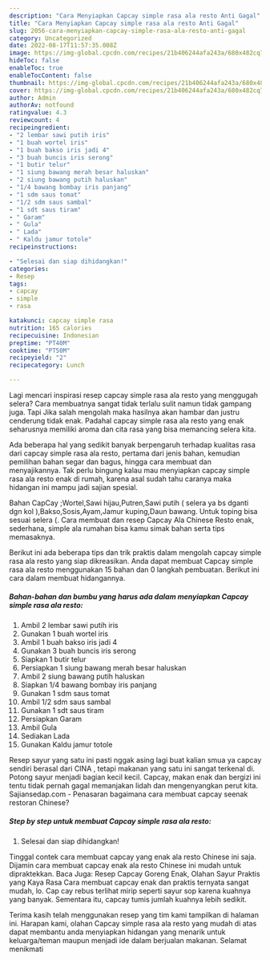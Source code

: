 ```yaml
---
description: "Cara Menyiapkan Capcay simple rasa ala resto Anti Gagal"
title: "Cara Menyiapkan Capcay simple rasa ala resto Anti Gagal"
slug: 2056-cara-menyiapkan-capcay-simple-rasa-ala-resto-anti-gagal
category: Uncategorized
date: 2022-08-17T11:57:35.008Z
image: https://img-global.cpcdn.com/recipes/21b406244afa243a/680x482cq70/capcay-simple-rasa-ala-resto-foto-resep-utama.jpg
hideToc: false
enableToc: true
enableTocContent: false
thumbnail: https://img-global.cpcdn.com/recipes/21b406244afa243a/680x482cq70/capcay-simple-rasa-ala-resto-foto-resep-utama.jpg
cover: https://img-global.cpcdn.com/recipes/21b406244afa243a/680x482cq70/capcay-simple-rasa-ala-resto-foto-resep-utama.jpg
author: Admin
authorAv: notfound
ratingvalue: 4.3
reviewcount: 4
recipeingredient:
- "2 lembar sawi putih iris"
- "1 buah wortel iris"
- "1 buah bakso iris jadi 4"
- "3 buah buncis iris serong"
- "1 butir telur"
- "1 siung bawang merah besar haluskan"
- "2 siung bawang putih haluskan"
- "1/4 bawang bombay iris panjang"
- "1 sdm saus tomat"
- "1/2 sdm saus sambal"
- "1 sdt saus tiram"
- " Garam"
- " Gula"
- " Lada"
- " Kaldu jamur totole"
recipeinstructions:

- "Selesai dan siap dihidangkan!"
categories:
- Resep
tags:
- capcay
- simple
- rasa

katakunci: capcay simple rasa 
nutrition: 165 calories
recipecuisine: Indonesian
preptime: "PT40M"
cooktime: "PT50M"
recipeyield: "2"
recipecategory: Lunch

---
```



Lagi mencari inspirasi resep capcay simple rasa ala resto yang menggugah selera? Cara membuatnya sangat tidak terlalu sulit namun tidak gampang juga. Tapi Jika salah mengolah maka hasilnya akan hambar dan justru cenderung tidak enak. Padahal capcay simple rasa ala resto yang enak seharusnya memiliki aroma dan cita rasa yang bisa memancing selera kita.


Ada beberapa hal yang sedikit banyak berpengaruh terhadap kualitas rasa dari capcay simple rasa ala resto, pertama dari jenis bahan, kemudian pemilihan bahan segar dan bagus, hingga cara membuat dan menyajikannya. Tak perlu bingung kalau mau menyiapkan capcay simple rasa ala resto enak di rumah, karena asal sudah tahu caranya maka hidangan ini mampu jadi sajian spesial.

Bahan CapCay ;Wortel,Sawi hijau,Putren,Sawi putih ( selera ya bs dganti dgn kol ),Bakso,Sosis,Ayam,Jamur kuping,Daun bawang. Untuk toping bisa sesuai selera (. Cara membuat dan resep Capcay Ala Chinese Resto enak, sederhana, simple ala rumahan bisa kamu simak bahan serta tips memasaknya.


Berikut ini ada beberapa tips dan trik praktis dalam mengolah capcay simple rasa ala resto yang siap dikreasikan. Anda dapat membuat Capcay simple rasa ala resto menggunakan 15 bahan dan 0 langkah pembuatan. Berikut ini cara dalam membuat hidangannya.

<!--inarticleads1-->

##### Bahan-bahan dan bumbu yang harus ada dalam menyiapkan Capcay simple rasa ala resto:

1. Ambil 2 lembar sawi putih iris
1. Gunakan 1 buah wortel iris
1. Ambil 1 buah bakso iris jadi 4
1. Gunakan 3 buah buncis iris serong
1. Siapkan 1 butir telur
1. Persiapkan 1 siung bawang merah besar haluskan
1. Ambil 2 siung bawang putih haluskan
1. Siapkan 1/4 bawang bombay iris panjang
1. Gunakan 1 sdm saus tomat
1. Ambil 1/2 sdm saus sambal
1. Gunakan 1 sdt saus tiram
1. Persiapkan  Garam
1. Ambil  Gula
1. Sediakan  Lada
1. Gunakan  Kaldu jamur totole


Resep sayur yang satu ini pasti nggak asing lagi buat kalian smua ya capcay sendiri berasal dari CINA , tetapi makanan yang satu ini sangat terkenal di. Potong sayur menjadi bagian kecil kecil. Capcay, makan enak dan bergizi ini tentu tidak pernah gagal memanjakan lidah dan mengenyangkan perut kita. Sajiansedap.com - Penasaran bagaimana cara membuat capcay seenak restoran Chinese? 

<!--inarticleads2-->

##### Step by step untuk membuat Capcay simple rasa ala resto:


1. Selesai dan siap dihidangkan!

Tinggal contek cara membuat capcay yang enak ala resto Chinese ini saja. Dijamin cara membuat capcay enak ala resto Chinese ini mudah untuk dipraktekkan. Baca Juga: Resep Capcay Goreng Enak, Olahan Sayur Praktis yang Kaya Rasa Cara membuat capcay enak dan praktis ternyata sangat mudah, lo. Cap cay rebus terlihat mirip seperti sayur sop karena kuahnya yang banyak. Sementara itu, capcay tumis jumlah kuahnya lebih sedikit. 

Terima kasih telah menggunakan resep yang tim kami tampilkan di halaman ini. Harapan kami, olahan Capcay simple rasa ala resto yang mudah di atas dapat membantu anda menyiapkan hidangan yang menarik untuk keluarga/teman maupun menjadi ide dalam berjualan makanan. Selamat menikmati

